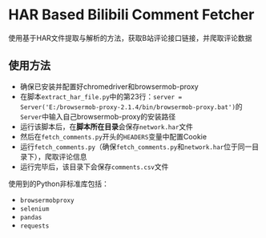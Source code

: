 # HAR Based Bilibili Comment Fetcher

使用基于HAR文件提取与解析的方法，获取B站评论接口链接，并爬取评论数据

## 使用方法

- 确保已安装并配置好chromedriver和browsermob-proxy
- 在脚本`extract_har_file.py`中的第23行：`server = Server('E:/browsermob-proxy-2.1.4/bin/browsermob-proxy.bat')`的`Server`中输入自己browsermob-proxy的安装路径
- 运行该脚本后，在**脚本所在目录**会保存`network.har`文件
- 然后在`fetch_comments.py`开头的`HEADERS`变量中配置Cookie
- 运行`fetch_comments.py`（确保`fetch_comments.py`和`network.har`位于同一目录下），爬取评论信息
- 运行完毕后，该目录下会保存`comments.csv`文件

使用到的Python非标准库包括：

- `browsermobproxy`
- `selenium`
- `pandas`
- `requests`
